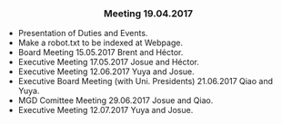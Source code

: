 ### <center> Meeting 19.04.2017 </center>

- Presentation of Duties and Events.
- Make a robot.txt to be indexed at Webpage.
- Board Meeting 15.05.2017 Brent and Héctor.
- Executive Meeting 17.05.2017 Josue and Héctor.
- Executive Meeting 12.06.2017 Yuya and Josue.
- Executive Board Meeting (with Uni. Presidents) 21.06.2017 Qiao and Yuya.
- MGD Comittee Meeting 29.06.2017 Josue and Qiao.
- Executive Meeting 12.07.2017 Yuya and Josue.

